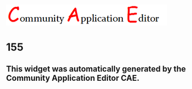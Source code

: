 ![CAE](https://github.com/PhilCAEOrg/frontendComponent-155/blob/gh-pages/img/logo.png)  

155
===================


This widget was automatically generated by the Community Application Editor CAE.  
---------------
